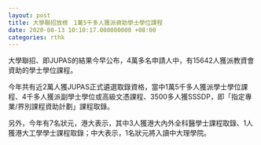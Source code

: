 ```yaml
---
layout: post
title: 大學聯招放榜　1萬5千多人獲派資助學士學位課程
date: 2020-08-13 10:10:17.000000000 +08:00
categories: rthk
---
```


大學聯招、即JUPAS的結果今早公布，4萬多名申請人中，有15642人獲派教資會資助的學士學位課程。

今年共有近2萬人獲JUPAS正式遴選取錄資格，當中1萬5千多人獲派學士學位課程、4千多人獲派副學士學位或高級文憑課程、3500多人獲SSSDP，即「指定專業/界別課程資助計劃」課程取錄。

另外，今年有7名狀元，港大表示，其中3人獲港大內外全科醫學士課程取錄、1人獲港大工學學士課程取錄；中大表示，1名狀元將入讀中大理學院。
